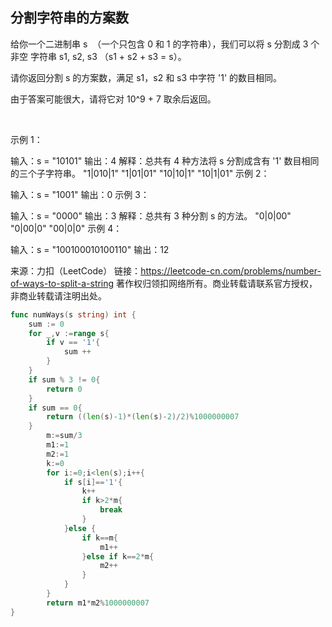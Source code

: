 ##  分割字符串的方案数
给你一个二进制串 s  （一个只包含 0 和 1 的字符串），我们可以将 s 分割成 3 个 非空 字符串 s1, s2, s3 （s1 + s2 + s3 = s）。

请你返回分割 s 的方案数，满足 s1，s2 和 s3 中字符 '1' 的数目相同。

由于答案可能很大，请将它对 10^9 + 7 取余后返回。

 

示例 1：

输入：s = "10101"
输出：4
解释：总共有 4 种方法将 s 分割成含有 '1' 数目相同的三个子字符串。
"1|010|1"
"1|01|01"
"10|10|1"
"10|1|01"
示例 2：

输入：s = "1001"
输出：0
示例 3：

输入：s = "0000"
输出：3
解释：总共有 3 种分割 s 的方法。
"0|0|00"
"0|00|0"
"00|0|0"
示例 4：

输入：s = "100100010100110"
输出：12

来源：力扣（LeetCode）
链接：https://leetcode-cn.com/problems/number-of-ways-to-split-a-string
著作权归领扣网络所有。商业转载请联系官方授权，非商业转载请注明出处。
```go
func numWays(s string) int {
    sum := 0 
    for _,v :=range s{
        if v == '1'{
            sum ++
        }
    }
    if sum % 3 != 0{
        return 0
    }
    if sum == 0{
        return ((len(s)-1)*(len(s)-2)/2)%1000000007
    }
        m:=sum/3
		m1:=1
		m2:=1
		k:=0
		for i:=0;i<len(s);i++{
			if s[i]=='1'{
				k++
				if k>2*m{
					break
				}
			}else {
				if k==m{
					m1++
				}else if k==2*m{
					m2++
				}
			}
		}
		return m1*m2%1000000007   
}

```
